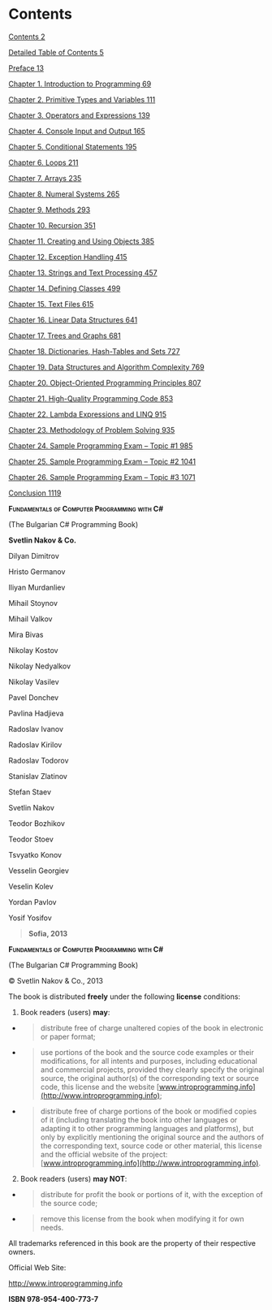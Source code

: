 # Contents

[Contents 2](#contents)

[Detailed Table of Contents 5](#detailed-table-of-contents)

[Preface 13](#preface)

[Chapter 1. Introduction to Programming 69](#chapter-1.-introduction-to-programming)

[Chapter 2. Primitive Types and Variables 111](#chapter-2.-primitive-types-and-variables)

[Chapter 3. Operators and Expressions 139](#chapter-3.-operators-and-expressions)

[Chapter 4. Console Input and Output 165](#chapter-4.-console-input-and-output)

[Chapter 5. Conditional Statements 195](#chapter-5.-conditional-statements)

[Chapter 6. Loops 211](#chapter-6.-loops)

[Chapter 7. Arrays 235](#chapter-7.-arrays)

[Chapter 8. Numeral Systems 265](#chapter-8.-numeral-systems)

[Chapter 9. Methods 293](#chapter-9.-methods)

[Chapter 10. Recursion 351](#chapter-10.-recursion)

[Chapter 11. Creating and Using Objects 385](#chapter-11.-creating-and-using-objects)

[Chapter 12. Exception Handling 415](#chapter-12.-exception-handling)

[Chapter 13. Strings and Text Processing 457](#chapter-13.-strings-and-text-processing)

[Chapter 14. Defining Classes 499](#chapter-14.-defining-classes)

[Chapter 15. Text Files 615](#chapter-15.-text-files)

[Chapter 16. Linear Data Structures 641](#chapter-16.-linear-data-structures)

[Chapter 17. Trees and Graphs 681](#chapter-17.-trees-and-graphs)

[Chapter 18. Dictionaries, Hash-Tables and Sets 727](#chapter-18.-dictionaries-hash-tables-and-sets)

[Chapter 19. Data Structures and Algorithm Complexity 769](#chapter-19.-data-structures-and-algorithm-complexity)

[Chapter 20. Object-Oriented Programming Principles 807](#chapter-20.-object-oriented-programming-principles)

[Chapter 21. High-Quality Programming Code 853](#chapter-21.-high-quality-programming-code)

[Chapter 22. Lambda Expressions and LINQ 915](#chapter-22.-lambda-expressions-and-linq)

[Chapter 23. Methodology of Problem Solving 935](#chapter-23.-methodology-of-problem-solving)

[Chapter 24. Sample Programming Exam – Topic \#1 985](#chapter-24.-sample-programming-exam-topic-1)

[Chapter 25. Sample Programming Exam – Topic \#2 1041](#chapter-25.-sample-programming-exam-topic-2)

[Chapter 26. Sample Programming Exam – Topic \#3 1071](#chapter-26.-sample-programming-exam-topic-3)

[Conclusion 1119](#conclusion)

**<span class="smallcaps">Fundamentals of Computer Programming
with C\#</span>**

(The Bulgarian C\# Programming Book)

**Svetlin Nakov & Co.**

Dilyan Dimitrov

Hristo Germanov

Iliyan Murdanliev

Mihail Stoynov

Mihail Valkov

Mira Bivas

Nikolay Kostov

Nikolay Nedyalkov

Nikolay Vasilev

Pavel Donchev

Pavlina Hadjieva

Radoslav Ivanov

Radoslav Kirilov

Radoslav Todorov

Stanislav Zlatinov

Stefan Staev

Svetlin Nakov

Teodor Bozhikov

Teodor Stoev

Tsvyatko Konov

Vesselin Georgiev

Veselin Kolev

Yordan Pavlov

Yosif Yosifov

> **Sofia, 2013**

**<span class="smallcaps">Fundamentals of Computer Programming with C\#</span>**

(The Bulgarian C\# Programming Book)

© Svetlin Nakov & Co., 2013

The book is distributed **freely** under the following **license** conditions:

1.  Book readers (users) **may**:

<!-- end list -->

  - > distribute free of charge unaltered copies of the book in electronic or paper format;

  - > use portions of the book and the source code examples or their modifications, for all intents and purposes, including educational and commercial projects, provided they clearly specify the original source, the original author(s) of the corresponding text or source code, this license and the website [www.introprogramming.info](http://www.introprogramming.info);

  - > distribute free of charge portions of the book or modified copies of it (including translating the book into other languages or adapting it to other programming languages and platforms), but only by explicitly mentioning the original source and the authors of the corresponding text, source code or other material, this license and the official website of the project: [www.introprogramming.info](http://www.introprogramming.info).

<!-- end list -->

2.  Book readers (users) **may NOT**:

<!-- end list -->

  - > distribute for profit the book or portions of it, with the exception of the source code;

  - > remove this license from the book when modifying it for own needs.

All trademarks referenced in this book are the property of their respective owners.

Official Web Site:

<http://www.introprogramming.info>

**ISBN 978-954-400-773-7**

